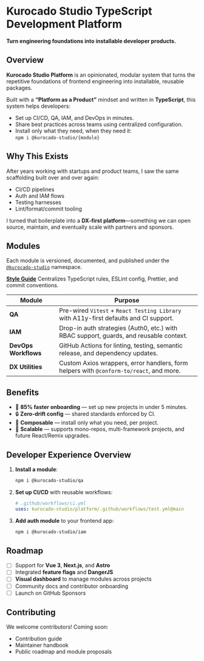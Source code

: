 # Kurocado Studio TypeScript Development Platform

**Turn engineering foundations into installable developer products.**

## Overview

**Kurocado Studio Platform** is an opinionated, modular system that turns the repetitive foundations
of frontend engineering into installable, reusable packages.

Built with a **“Platform as a Product”** mindset and written in **TypeScript**, this system helps
developers:

- Set up CI/CD, QA, IAM, and DevOps in minutes.
- Share best practices across teams using centralized configuration.
- Install only what they need, when they need it:  
  `npm i @kurocado-studio/{module}`

## Why This Exists

After years working with startups and product teams, I saw the same scaffolding built over and over
again:

- CI/CD pipelines
- Auth and IAM flows
- Testing harnesses
- Lint/format/commit tooling

I turned that boilerplate into a **DX-first platform**—something we can open source, maintain, and
eventually scale with partners and sponsors.

## Modules

Each module is versioned, documented, and published under the
[`@kurocado-studio`](https://www.npmjs.com/org/kurocado-studio) namespace.

**[Style Guide](https://github.com/Kurocado-Studio/styleguide)** Centralizes TypeScript rules,
ESLint config, Prettier, and commit conventions.

| Module               | Purpose                                                                                 |
| -------------------- | --------------------------------------------------------------------------------------- |
| **QA**               | Pre-wired `Vitest` + `React Testing Library` with A11y-first defaults and CI support.   |
| **IAM**              | Drop-in auth strategies (Auth0, etc.) with RBAC support, guards, and reusable context.  |
| **DevOps Workflows** | GitHub Actions for linting, testing, semantic release, and dependency updates.          |
| **DX Utilities**     | Custom Axios wrappers, error handlers, form helpers with `@conform-to/react`, and more. |

## Benefits

- 🚀 **85% faster onboarding** — set up new projects in under 5 minutes.
- 🔒 **Zero-drift config** — shared standards enforced by CI.
- 🔁 **Composable** — install only what you need, per project.
- 🧩 **Scalable** — supports mono-repos, multi-framework projects, and future React/Remix upgrades.

## Developer Experience Overview

1. **Install a module**:

   ```bash
   npm i @kurocado-studio/qa
   ```

2. **Set up CI/CD** with reusable workflows:

   ```yaml
   # .github/workflows/ci.yml
   uses: kurocado-studio/platform/.github/workflows/test.yml@main
   ```

3. **Add auth module** to your frontend app:

   ```bash
   npm i @kurocado-studio/iam
   ```

## Roadmap

- [ ] Support for **Vue 3**, **Next.js**, and **Astro**
- [ ] Integrated **feature flags** and **DangerJS**
- [ ] **Visual dashboard** to manage modules across projects
- [ ] Community docs and contributor onboarding
- [ ] Launch on GitHub Sponsors

## Contributing

We welcome contributors! Coming soon:

- Contribution guide
- Maintainer handbook
- Public roadmap and module proposals
